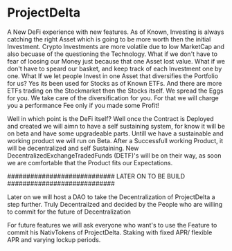 # ProjectDelta

A New DeFi experience with new features. As of Known, Investing is always catching the right Asset which is going to be more worth 
then the initial Investment. Crypto Investments are more volatile due to low MarketCap and also becuase of the questioning the Technology. 
What if we don't have to fear of loosing our Money just because that one Asset lost value. What if we don't have to speard our basket,
and keep track of each Investment one by one. What If we let people Invest in one Asset that diversifies the Portfolio for us? 
Yes its been used for Stocks as of Known ETFs. And there are more ETFs trading on the Stockmarket then the Stocks itself. We spread the 
Eggs for you. We take care of the diversification for you. For that we will charge you a performance Fee only if you made some Profit!

Well in which point is the DeFi itself? Well once the Contract is Deployed and created we will aimn to have a self sustaining system, for know 
it will be on beta and have some upgradeable parts. Untill we have a sustainable and working product we will run on Beta. 
After a Successfull working Product, it will be decentralized and self Sustaining. New DecentralizedExchangeTradedFunds (DETF)'s will 
be on their way, as soon we are comfortable that the Product fits our Expectations. 


############################ LATER ON TO BE BUILD ############################

Later on we will host a DAO to take the Decentralization of ProjectDelta a step further. Truly Decentrailzed and decided by the People 
who are willing to commit for the future of Decentralization

For future features we will ask everyone who want's to use the Feature to commit his NativTokens of ProjectDelta. 
Staking with fixed APR/ flexible APR  and varying lockup periods.
